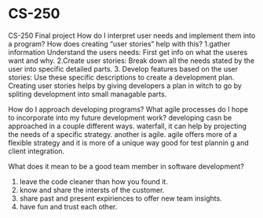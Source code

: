 # CS-250
CS-250 Final project
How do I interpret user needs and implement them into a program? How does creating “user stories” help with this?
1.gather information Understand the users needs: First get info on what the useres want and why.
2.Create user stories: Break down all the needs stated by the user into specific detailed parts.
3. Develop features based on the user stories: Use these specific descriptions to create a development plan.
Creating user stories helps by giving developers a plan in witch to go by spliting development into small managable parts.

How do I approach developing programs? What agile processes do I hope to incorporate into my future development work?
developing casn be approached in a couple different ways. waterfall, it can help by projecting the needs of a specific strategy. another is agile. agile offers more of a flexible strategy and it is more of a unique way good for test plannin g and client integration.

What does it mean to be a good team member in software development?
1. leave the code cleaner than how you found it.
2. know and share the intersts of the customer.
3. share past and present expiriences to offer new team insights.
4. have fun and trust each other.
